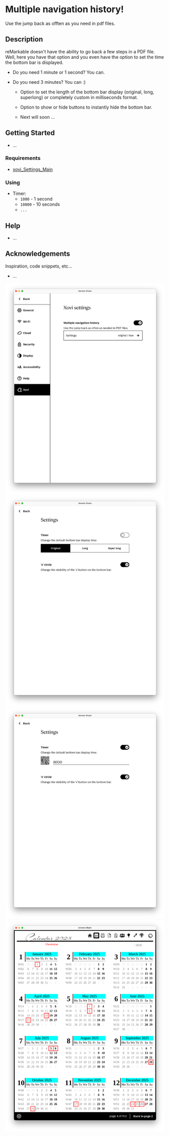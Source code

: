 # Multiple navigation history!
Use the jump back as offten as you need in pdf files.


## Description
reMarkable doesn't have the ability to go back a few steps in a PDF file. Well, here you have that option and you even have the option to set the time the bottom bar is displayed.
* Do you need 1 minute or 1 second? You can.
* Do you need 3 minutes? You can :)

	- Option to set the length of the bottom bar display (original, long, superlong) or completely custom in milliseconds format.
	- Option to show or hide buttons to instantly hide the bottom bar.

	- Next will soon ...


## Getting Started
* ...


### Requirements
* [xovi_Settings_Main](https://github.com/PepikVaio/reMarkable_Xovi_Extensions/tree/main/xovi_Settings_Main)


### Using
* Timer:
  - ```1000``` - 1 second
  - ```10000``` - 10 seconds
  - ```...```


## Help
* ...


## Acknowledgements
Inspiration, code snippets, etc...
* ...


![image_01](https://github.com/PepikVaio/reMarkable_Xovi_Extensions/blob/main/document_Multiple_Navigation_History/.pictures/document_Multiple_Navigation_History_01.png?raw=true)
![image_02](https://github.com/PepikVaio/reMarkable_Xovi_Extensions/blob/main/document_Multiple_Navigation_History/.pictures/document_Multiple_Navigation_History_02.png?raw=true)
![image_03](https://github.com/PepikVaio/reMarkable_Xovi_Extensions/blob/main/document_Multiple_Navigation_History/.pictures/document_Multiple_Navigation_History_03.png?raw=true)
![image_04](https://github.com/PepikVaio/reMarkable_Xovi_Extensions/blob/main/document_Multiple_Navigation_History/.pictures/document_Multiple_Navigation_History_04.png?raw=true)
